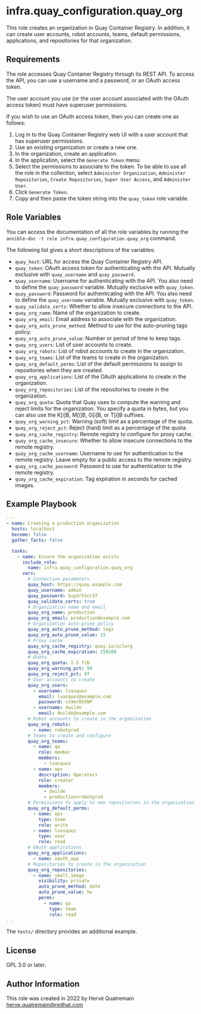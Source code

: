 infra.quay_configuration.quay_org
=========

This role creates an organization in Quay Container Registry.
In addition, it can create user accounts, robot accounts, teams, default permissions, applications, and repositories for that organization.


Requirements
------------

The role accesses Quay Container Registry through its REST API.
To access the API, you can use a username and a password, or an OAuth access token.

The user account you use (or the user account associated with the OAuth access token) must have superuser permissions.

If you wish to use an OAuth access token, then you can create one as follows:

1. Log in to the Quay Container Registry web UI with a user account that has superuser permissions.
2. Use an existing organization or create a new one.
3. In the organization, create an application.
4. In the application, select the `Generate Token` menu.
5. Select the permissions to associate to the token.
   To be able to use all the role in the collection, select `Administer Organization`, `Administer Repositories`, `Create Repositories`, `Super User Access`, and `Administer User`.
6. Click `Generate Token`.
7. Copy and then paste the token string into the `quay_token` role variable.


Role Variables
--------------

You can access the documentation of all the role variables by running the `ansible-doc -t role infra.quay_configuration.quay_org` command.

The following list gives a short descriptions of the variables:

* `quay_host`: URL for access the Quay Container Registry API.
* `quay_token`: OAuth access token for authenticating with the API.
  Mutually exclusive with `quay_username` and `quay_password`.
* `quay_username`: Username for authenticating with the API.
  You also need to define the `quay_password` variable.
  Mutually exclusive with `quay_token`.
* `quay_password`: Password for authenticating with the API.
  You also need to define the `quay_username` variable.
  Mutually exclusive with `quay_token`.
* `quay_validate_certs`: Whether to allow insecure connections to the API.
* `quay_org_name`: Name of the organization to create.
* `quay_org_email`: Email address to associate with the organization.
* `quay_org_auto_prune_method`: Method to use for the auto-pruning tags policy.
* `quay_org_auto_prune_value`: Number or period of time to keep tags.
* `quay_org_users`: List of user accounts to create.
* `quay_org_robots`: List of robot accounts to create in the organization.
* `quay_org_teams`: List of the teams to create in the organization.
* `quay_org_default_perms`: List of the default permissions to assign to repositories when they are created.
* `quay_org_applications`: List of the OAuth applications to create in the organization.
* `quay_org_repositories`: List of the repositories to create in the organization.
* `quay_org_quota`: Quota that Quay uses to compute the warning and reject limits for the organization.
  You specify a quota in bytes, but you can also use the K[i]B, M[i]B, G[i]B, or T[i]B suffixes.
* `quay_org_warning_pct`: Warning (soft) limit as a percentage of the quota.
* `quay_org_reject_pct`: Reject (hard) limit as a percentage of the quota.
* `quay_org_cache_registry`: Remote registry to configure for proxy cache.
* `quay_org_cache_insecure`: Whether to allow insecure connections to the remote registry.
* `quay_org_cache_username`: Username to use for authentication to the remote registry.
  Leave empty for a public access to the remote registry.
* `quay_org_cache_password`: Password to use for authentication to the remote registry.
* `quay_org_cache_expiration`: Tag expiration in seconds for cached images.


Example Playbook
----------------

```yaml
---
- name: Creating a production organization
  hosts: localhost
  become: false
  gather_facts: false

  tasks:
    - name: Ensure the organization exists
      include_role:
        name: infra.quay_configuration.quay_org
      vars:
        # Connection parameters
        quay_host: https://quay.example.com
        quay_username: admin
        quay_password: Sup3r53cr37
        quay_validate_certs: true
        # Organization name and email
        quay_org_name: production
        quay_org_email: production@example.com
        # Organization auto-prune policy
        quay_org_auto_prune_method: tags
        quay_org_auto_prune_value: 15
        # Proxy cache
        quay_org_cache_registry: quay.io/sclorg
        quay_org_cache_expiration: 259200
        # Quota
        quay_org_quota: 1.5 TiB
        quay_org_warning_pct: 90
        quay_org_reject_pct: 97
        # User accounts to create
        quay_org_users:
          - username: lvasquez
            email: lvasquez@example.com
            password: vs9mrD55NP
          - username: dwilde
            email: dwilde@example.com
        # Robot accounts to create in the organization
        quay_org_robots:
          - name: robotprod
        # Teams to create and configure
        quay_org_teams:
          - name: qa
            role: member
            members:
              - lvasquez
          - name: ops
            description: Operators
            role: creator
            members:
              - dwilde
              - production+robotprod
        # Permissions to apply to new repositories in the organization
        quay_org_default_perms:
          - name: ops
            type: team
            role: write
          - name: lvasquez
            type: user
            role: read
        # OAuth applications
        quay_org_applications:
          - name: oauth_app
        # Repositories to create in the organization
        quay_org_repositories:
          - name: small_image
            visibility: private
            auto_prune_method: date
            auto_prune_value: 5w
            perms:
              - name: qa
                type: team
                role: read
...
```

The `tests/` directory provides an additional example.


License
-------

GPL 3.0 or later.


Author Information
------------------

This role was created in 2022 by Hervé Quatremain <herve.quatremain@redhat.com>
